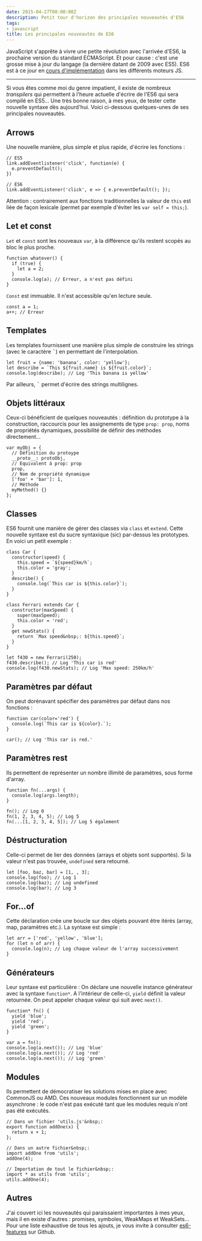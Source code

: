 ```yaml
---
date: 2015-04-27T00:00:00Z
description: Petit tour d'horizon des principales nouveautés d'ES6
tags:
- javascript
title: Les principales nouveautés de ES6
---
```


JavaScript s'apprête à vivre une petite révolution avec l'arrivée d'ES6, la prochaine version du standard ECMAScript. Et pour cause&nbsp;: c'est une grosse mise à jour du langage (la dernière datant de 2009 avec ES5). ES6 est à ce jour en [cours d'implémentation](http://kangax.github.io/compat-table/es6/) dans les différents moteurs JS.

---

Si vous êtes comme moi du genre impatient, il existe de nombreux _transpilers_ qui permettent à l'heure actuelle d'écrire de l'ES6 qui sera compilé en ES5... Une très bonne raison, à mes yeux, de tester cette nouvelle syntaxe dès aujourd'hui. Voici ci-dessous quelques-unes de ses principales nouveautés.

## Arrows

Une nouvelle manière, plus simple et plus rapide, d'écrire les fonctions&nbsp;:

    // ES5
    link.addEventlistener('click', function(e) {
      e.preventDefault();
    })

    // ES6
    link.addEventListener('click', e => { e.preventDefault(); });

Attention&nbsp;: contrairement aux fonctions traditionnelles la valeur de `this` est liée de façon lexicale (permet par exemple d'éviter les `var self = this;`).

## Let et const

`Let` et `const` sont les nouveaux `var`, à la différence qu'ils restent scopés au bloc le plus proche.

    function whatever() {
      if (true) {
        let a = 2;
      }
      console.log(a); // Erreur, a n'est pas défini
    }

`Const` est immuable. Il n'est accessible qu'en lecture seule.

    const a = 1;
    a++; // Erreur

## Templates

Les templates fournissent une manière plus simple de construire les strings (avec le caractère <kbd>`</kbd>) en permettant de l'interpolation.

    let fruit = {name: 'banana', color: 'yellow'};
    let describe = `This ${fruit.name} is ${fruit.color}`;
    console.log(describe); // Log 'This banana is yellow'

Par ailleurs, <kbd>`</kbd> permet d'écrire des strings multilignes.

## Objets littéraux

Ceux-ci bénéficient de quelques nouveautés&nbsp;: définition du prototype à la construction, raccourcis pour les assignements de type `prop: prop`, noms de propriétés dynamiques, possibilité de définir des méthodes directement...

    var myObj = {
      // Définition du protoype
      __proto__: protoObj,
      // Equivalent à prop: prop
      prop,
      // Nom de propriété dynamique
      ['foo' + 'bar']: 1,
      // Méthode
      myMethod() {}
    };

## Classes

ES6 fournit une manière de gérer des classes via `class` et `extend`. Cette nouvelle syntaxe est du sucre syntaxique (sic) par-dessus les prototypes. En voici un petit exemple&nbsp;:

    class Car {
      constructor(speed) {
        this.speed = `${speed}km/h`;
        this.color = 'gray';
      }
      describe() {
        console.log(`This car is ${this.color}`);
      }
    }

    class Ferrari extends Car {
      constructor(maxSpeed) {
        super(maxSpeed);
        this.color = 'red';
      }
      get newStats() {
        return `Max speed&nbsp;: ${this.speed}`;
      }
    }

    let f430 = new Ferrari(250);
    f430.describe(); // Log 'This car is red'
    console.log(f430.newStats); // Log 'Max speed: 250km/h'

## Paramètres par défaut

On peut dorénavant spécifier des paramètres par défaut dans nos fonctions&nbsp;:

    function car(color='red') {
      console.log(`This car is ${color}.`);
    }

    car(); // Log 'This car is red.'

## Paramètres rest

Ils permettent de représenter un nombre illimité de paramètres, sous forme d'array.

    function fn(...args) {
      console.log(args.length);
    }

    fn(); // Log 0
    fn(1, 2, 3, 4, 5); // Log 5
    fn(...[1, 2, 3, 4, 5]); // Log 5 également

## Déstructuration

Celle-ci permet de lier des données (arrays et objets sont supportés). Si la valeur n'est pas trouvée, `undefined` sera retourné.

    let [foo, baz, bar] = [1, , 3];
    console.log(foo); // Log 1
    console.log(baz); // Log undefined
    console.log(bar); // Log 3

## For...of

Cette déclaration crée une boucle sur des objets pouvant être itérés (array, map, paramètres etc.). La syntaxe est simple&nbsp;:

    let arr = ['red', 'yellow', 'blue'];
    for (let n of arr) {
      console.log(n); // Log chaque valeur de l'array successivement
    }

## Générateurs

Leur syntaxe est particulière&nbsp;: On déclare une nouvelle instance générateur avec la syntaxe `function*`. A l'intérieur de celle-ci, `yield` définit la valeur retournée. On peut appeler chaque valeur qui suit avec `next()`.

    function* fn() {
      yield 'blue';
      yield 'red';
      yield 'green';
    }

    var a = fn();
    console.log(a.next()); // Log 'blue'
    console.log(a.next()); // Log 'red'
    console.log(a.next()); // Log 'green'

## Modules

Ils permettent de démocratiser les solutions mises en place avec CommonJS ou AMD. Ces nouveaux modules fonctionnent sur un modèle asynchrone&nbsp;: le code n'est pas exécuté tant que les modules requis n'ont pas été exécutés.

    // Dans un fichier 'utils.js'&nbsp;:
    export function addOne(x) {
      return x + 1;
    };

    // Dans un autre fichier&nbsp;:
    import addOne from 'utils';
    addOne(4);

    // Importation de tout le fichier&nbsp;:
    import * as utils from 'utils';
    utils.addOne(4);

## Autres

J'ai couvert ici les nouveautés qui paraissaient importantes à mes yeux, mais il en existe d'autres&nbsp;: promises, symboles, WeakMaps et WeakSets... Pour une liste exhaustive de tous les ajouts, je vous invite à consulter [es6-features](https://github.com/lukehoban/es6features) sur Github.
